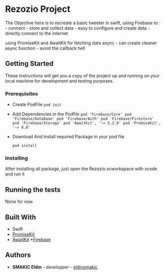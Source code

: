 
# Rezozio Project
    
The Objective here is to recreate a basic tweeter in swift, 
using Firebase to :
        - connect
        - store and collect data
        - easy to configure and create data
        - directly connect to the internet
        
using PromiseKit and AwaitKit for fetching data async
        - can create cleaner async function 
        - avoid the callback hell


## Getting Started

These instructions will get you a copy of the project up and running on your local machine for development and testing purposes.

### Prerequisites

* Create PodFile
    `pod init`

* Add Dependencies in the Podfile
    ` pod 'Firebase/Core'
       pod 'Firebase/Database'
       pod 'Firebase/Auth'
       pod 'Firebase/Firestore'
       pod 'Firebase/Storage'
       pod 'AwaitKit', '~> 5.2.0'
       pod 'PromiseKit', '~> 6.8'
    ` 
 * Download And Install required Package in your pod file
    
    `pod install`


### Installing

After installing all package, just open the Rezozio.xcworkspace with xcode 
and run it  

## Running the tests

None for now


## Built With

* Swift 
* [PromiseKit](https://github.com/mxcl/PromiseKit)
* [AwaitKit](https://github.com/yannickl/AwaitKit) 
*[Firebase](https://firebase.google.com/?&gclid=CjwKCAiA35rxBRAWEiwADqB37wlnu92A_1dlno-XbU0HEySvTYGLtacOZ32MVdZufKu1Xi7PinC7DhoC2T4QAvD_BwE)



## Authors

* **SMAKIC Eldin**  - *developper* - [eldinsmakic](https://github.com/eldinsmakic/)


